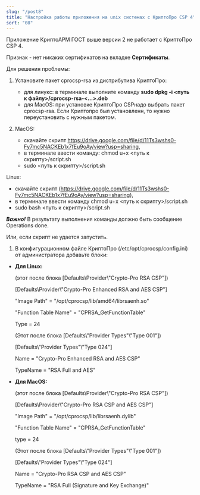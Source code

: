```yaml
---
slug: "/post8"
title: "Настройка работы приложения на unix системах с КриптоПро CSP 4"
sort: "08"
--- 
```


Приложение КриптоАРМ ГОСТ выше версии 2 не работает с КриптоПро CSP 4.

Признак - нет никаких сертификатов на вкладке **Сертификаты**.

Для решения проблемы:

1. Установите пакет cprocsp-rsa из дистрибутива КриптоПро: 
   - для линукс: в терминале выполните команду **sudo dpkg -i \<путь к файлу>/cprocsp-rsa-\<...>.deb**
   - для MacOS: при установке КриптоПро CSPнадо выбрать пакет cprocsp-rsa. Если Криптопро был установленн, то нужно переустановить с нужным пакетом.

2. MacOS:   
   - скачайте скрипт https://drive.google.com/file/d/11Ts3wshs0-Fy7mc5NACKEb1x7fEu9oAy/view?usp=sharing,
   - в терминале ввести команду: chmod u+x \<путь к скрипту\>/script.sh
   - sudo \<путь к скрипту\>/script.sh

Linux:   
   - скачайте скрипт (https://drive.google.com/file/d/11Ts3wshs0-Fy7mc5NACKEb1x7fEu9oAy/view?usp=sharing),
   - в терминале ввести команду chmod u+x \<путь к скрипту\>/script.sh
   - sudo bash \<путь к скрипту\>/script.sh

***Важно!*** В результату выполнения команды должно быть сообщение Operations done.

Или, если скрипт не удается запустить.

1. В конфигурационном файле КриптоПро (/etc/opt/cprocsp/config.ini) от администратора добавьте блоки:

-   **Для Linux:**

    (этот после блока [Defaults\\Provider\\"Crypto-Pro RSA CSP"])

    [Defaults\\Provider\\"Crypto-Pro Enhanced RSA and AES CSP"]

    "Image Path" = "/opt/cprocsp/lib/amd64/librsaenh.so"

    "Function Table Name" = "CPRSA_GetFunctionTable"

    Type = 24

    (Этот после блока [Defaults\\"Provider Types"\\"Type 001"])

    [Defaults\\"Provider Types"\\"Type 024"]

    Name = "Crypto-Pro Enhanced RSA and AES CSP"

    TypeName = "RSA Full and AES"

-   **Для MacOS:**

    (этот после блока [Defaults\\Provider\\"Crypto-Pro RSA CSP"])

    [Defaults\\Provider\\"Crypto-Pro RSA CSP and AES CSP"]

    "Image Path" = "/opt/cprocsp/lib/librsaenh.dylib"

    "Function Table Name" = "CPRSA_GetFunctionTable"

    type = 24

    (Этот после блока [Defaults\\"Provider Types"\\"Type 001"])

    [Defaults\\"Provider Types"\\"Type 024"]

    Name = "Crypto-Pro RSA CSP and AES CSP"

    TypeName = "RSA Full (Signature and Key Exchange)"

